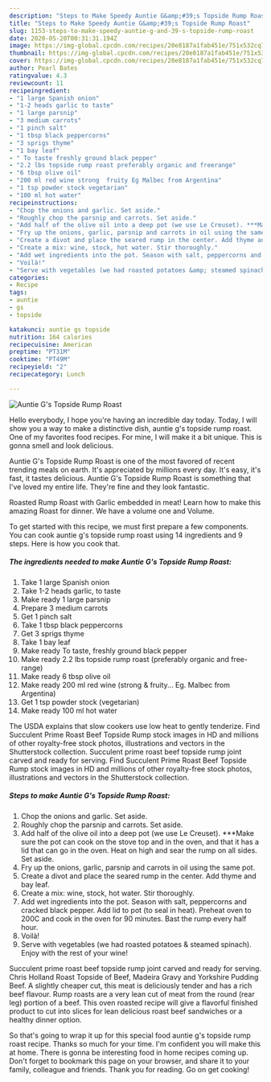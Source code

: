 ```yaml
---
description: "Steps to Make Speedy Auntie G&amp;#39;s Topside Rump Roast"
title: "Steps to Make Speedy Auntie G&amp;#39;s Topside Rump Roast"
slug: 1153-steps-to-make-speedy-auntie-g-and-39-s-topside-rump-roast
date: 2020-05-20T00:31:31.194Z
image: https://img-global.cpcdn.com/recipes/20e8187a1fab451e/751x532cq70/auntie-gs-topside-rump-roast-recipe-main-photo.jpg
thumbnail: https://img-global.cpcdn.com/recipes/20e8187a1fab451e/751x532cq70/auntie-gs-topside-rump-roast-recipe-main-photo.jpg
cover: https://img-global.cpcdn.com/recipes/20e8187a1fab451e/751x532cq70/auntie-gs-topside-rump-roast-recipe-main-photo.jpg
author: Pearl Bates
ratingvalue: 4.3
reviewcount: 11
recipeingredient:
- "1 large Spanish onion"
- "1-2 heads garlic to taste"
- "1 large parsnip"
- "3 medium carrots"
- "1 pinch salt"
- "1 tbsp black peppercorns"
- "3 sprigs thyme"
- "1 bay leaf"
- " To taste freshly ground black pepper"
- "2.2 lbs topside rump roast preferably organic and freerange"
- "6 tbsp olive oil"
- "200 ml red wine strong  fruity Eg Malbec from Argentina"
- "1 tsp powder stock vegetarian"
- "100 ml hot water"
recipeinstructions:
- "Chop the onions and garlic. Set aside."
- "Roughly chop the parsnip and carrots. Set aside."
- "Add half of the olive oil into a deep pot (we use Le Creuset). ***Make sure the pot can cook on the stove top and in the oven, and that it has a lid that can go in the oven. Heat on high and sear the rump on all sides. Set aside."
- "Fry up the onions, garlic, parsnip and carrots in oil using the same pot."
- "Create a divot and place the seared rump in the center. Add thyme and bay leaf."
- "Create a mix: wine, stock, hot water. Stir thoroughly."
- "Add wet ingredients into the pot. Season with salt, peppercorns and cracked black pepper. Add lid to pot (to seal in heat). Preheat oven to 200C and cook in the oven for 90 minutes. Bast the rump every half hour."
- "Voilà!"
- "Serve with vegetables (we had roasted potatoes &amp; steamed spinach). Enjoy with the rest of your wine!"
categories:
- Recipe
tags:
- auntie
- gs
- topside

katakunci: auntie gs topside 
nutrition: 164 calories
recipecuisine: American
preptime: "PT31M"
cooktime: "PT49M"
recipeyield: "2"
recipecategory: Lunch

---
```



![Auntie G&#39;s Topside Rump Roast](https://img-global.cpcdn.com/recipes/20e8187a1fab451e/751x532cq70/auntie-gs-topside-rump-roast-recipe-main-photo.jpg)

Hello everybody, I hope you're having an incredible day today. Today, I will show you a way to make a distinctive dish, auntie g&#39;s topside rump roast. One of my favorites food recipes. For mine, I will make it a bit unique. This is gonna smell and look delicious.

Auntie G&#39;s Topside Rump Roast is one of the most favored of recent trending meals on earth. It's appreciated by millions every day. It's easy, it's fast, it tastes delicious. Auntie G&#39;s Topside Rump Roast is something that I've loved my entire life. They're fine and they look fantastic.

Roasted Rump Roast with Garlic embedded in meat! Learn how to make this amazing Roast for dinner. We have a volume one and Volume.


To get started with this recipe, we must first prepare a few components. You can cook auntie g&#39;s topside rump roast using 14 ingredients and 9 steps. Here is how you cook that.

<!--inarticleads1-->

##### The ingredients needed to make Auntie G&#39;s Topside Rump Roast:

1. Take 1 large Spanish onion
1. Take 1-2 heads garlic, to taste
1. Make ready 1 large parsnip
1. Prepare 3 medium carrots
1. Get 1 pinch salt
1. Take 1 tbsp black peppercorns
1. Get 3 sprigs thyme
1. Take 1 bay leaf
1. Make ready  To taste, freshly ground black pepper
1. Make ready 2.2 lbs topside rump roast (preferably organic and free-range)
1. Make ready 6 tbsp olive oil
1. Make ready 200 ml red wine (strong &amp; fruity... Eg. Malbec from Argentina)
1. Get 1 tsp powder stock (vegetarian)
1. Make ready 100 ml hot water


The USDA explains that slow cookers use low heat to gently tenderize. Find Succulent Prime Roast Beef Topside Rump stock images in HD and millions of other royalty-free stock photos, illustrations and vectors in the Shutterstock collection. Succulent prime roast beef topside rump joint carved and ready for serving. Find Succulent Prime Roast Beef Topside Rump stock images in HD and millions of other royalty-free stock photos, illustrations and vectors in the Shutterstock collection. 

<!--inarticleads2-->

##### Steps to make Auntie G&#39;s Topside Rump Roast:

1. Chop the onions and garlic. Set aside.
1. Roughly chop the parsnip and carrots. Set aside.
1. Add half of the olive oil into a deep pot (we use Le Creuset). ***Make sure the pot can cook on the stove top and in the oven, and that it has a lid that can go in the oven. Heat on high and sear the rump on all sides. Set aside.
1. Fry up the onions, garlic, parsnip and carrots in oil using the same pot.
1. Create a divot and place the seared rump in the center. Add thyme and bay leaf.
1. Create a mix: wine, stock, hot water. Stir thoroughly.
1. Add wet ingredients into the pot. Season with salt, peppercorns and cracked black pepper. Add lid to pot (to seal in heat). Preheat oven to 200C and cook in the oven for 90 minutes. Bast the rump every half hour.
1. Voilà!
1. Serve with vegetables (we had roasted potatoes &amp; steamed spinach). Enjoy with the rest of your wine!


Succulent prime roast beef topside rump joint carved and ready for serving. Chris Holland Roast Topside of Beef, Madeira Gravy and Yorkshire Pudding Beef. A slightly cheaper cut, this meat is deliciously tender and has a rich beef flavour. Rump roasts are a very lean cut of meat from the round (rear leg) portion of a beef. This oven roasted recipe will give a flavorful finished product to cut into slices for lean delicious roast beef sandwiches or a healthy dinner option. 

So that's going to wrap it up for this special food auntie g&#39;s topside rump roast recipe. Thanks so much for your time. I'm confident you will make this at home. There is gonna be interesting food in home recipes coming up. Don't forget to bookmark this page on your browser, and share it to your family, colleague and friends. Thank you for reading. Go on get cooking!
